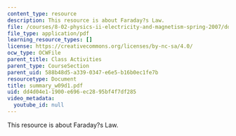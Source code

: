 ```yaml
---
content_type: resource
description: This resource is about Faraday?s Law.
file: /courses/8-02-physics-ii-electricity-and-magnetism-spring-2007/dd4d04e11900e696ec2895bf4f7df285_summary_w09d1.pdf
file_type: application/pdf
learning_resource_types: []
license: https://creativecommons.org/licenses/by-nc-sa/4.0/
ocw_type: OCWFile
parent_title: Class Activities
parent_type: CourseSection
parent_uid: 588b48d5-a339-0347-e6e5-b16b0ec1fe7b
resourcetype: Document
title: summary_w09d1.pdf
uid: dd4d04e1-1900-e696-ec28-95bf4f7df285
video_metadata:
  youtube_id: null
---
```

This resource is about Faraday?s Law.